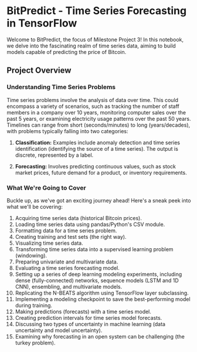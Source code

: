 # BitPredict - Time Series Forecasting in TensorFlow

Welcome to BitPredict, the focus of Milestone Project 3! In this notebook, we delve into the fascinating realm of time series data, aiming to build models capable of predicting the price of Bitcoin.

## Project Overview

### Understanding Time Series Problems

Time series problems involve the analysis of data over time. This could encompass a variety of scenarios, such as tracking the number of staff members in a company over 10 years, monitoring computer sales over the past 5 years, or examining electricity usage patterns over the past 50 years. Timelines can range from short (seconds/minutes) to long (years/decades), with problems typically falling into two categories:

1. **Classification:** Examples include anomaly detection and time series identification (identifying the source of a time series). The output is discrete, represented by a label.

2. **Forecasting:** Involves predicting continuous values, such as stock market prices, future demand for a product, or inventory requirements.

### What We're Going to Cover

Buckle up, as we've got an exciting journey ahead! Here's a sneak peek into what we'll be covering:

1. Acquiring time series data (historical Bitcoin prices).
2. Loading time series data using pandas/Python's CSV module.
3. Formatting data for a time series problem.
4. Creating training and test sets (the right way).
5. Visualizing time series data.
6. Transforming time series data into a supervised learning problem (windowing).
7. Preparing univariate and multivariate data.
8. Evaluating a time series forecasting model.
9. Setting up a series of deep learning modeling experiments, including dense (fully-connected) networks, sequence models (LSTM and 1D CNN), ensembling, and multivariate models.
10. Replicating the N-BEATS algorithm using TensorFlow layer subclassing.
11. Implementing a modeling checkpoint to save the best-performing model during training.
12. Making predictions (forecasts) with a time series model.
13. Creating prediction intervals for time series model forecasts.
14. Discussing two types of uncertainty in machine learning (data uncertainty and model uncertainty).
15. Examining why forecasting in an open system can be challenging (the turkey problem).


